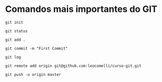 # Comandos mais importantes do GIT
```
git init
```
```
git status
```
```
git add .
```
```
git commit -m "First Commit"
```
```
git log
```
```
git remote add origin git@github.com:leocomelli/curso-git.git
```
```
git push -u origin master
```
